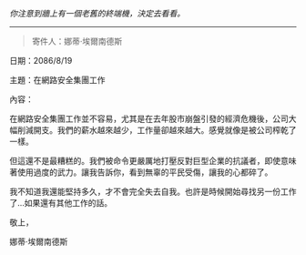 _你注意到牆上有一個老舊的終端機，決定去看看。_

---

> 寄件人：娜蒂·埃爾南德斯

日期：2086/8/19

主題：在網路安全集團工作

內容：

在網路安全集團工作並不容易，尤其是在去年股市崩盤引發的經濟危機後，公司大幅削減開支。我們的薪水越來越少，工作量卻越來越大。感覺就像是被公司榨乾了一樣。

但這還不是最糟糕的。我們被命令更嚴厲地打壓反對巨型企業的抗議者，即使意味著使用過度的武力。讓我告訴你，看到無辜的平民受傷，讓我的心都碎了。

我不知道我還能堅持多久，才不會完全失去自我。也許是時候開始尋找另一份工作了...如果還有其他工作的話。

敬上，

娜蒂·埃爾南德斯
